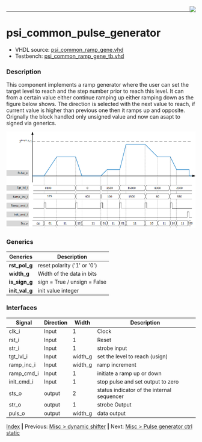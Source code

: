 <img align="right" src="../psi_logo.png">

***
# psi_common_pulse_generator

- VHDL source: [psi_common_ramp_gene.vhd](../../hdl/psi_common_ramp_gene.vhd)
- Testbench:  [psi_common_ramp_gene_tb.vhd](../../testbench/psi_common_ramp_gene_tb/psi_common_ramp_gene_tb.vhd)

### Description
This component implements a ramp generator where the user can set the target level to reach and the step number prior to reach this level. It can from a certain value either continue ramping up either ramping down as the figure below shows. The direction is selected with the next value to reach, if current value is higher than previous one then it ramps up and opposite.
Orignally the block handled only unsigned value and now can asapt to signed via generics.

<p align="center"><img src="ch11_12_fig50.png"></p>

### Generics


Generics        | Description
----------------|-------------------------------------------------
**rst\_pol\_g** | reset polarity ('1' or '0')
**width\_g** 		| Width of the data in bits
**is\_sign\_g** | sign = True / unsign = False
**init\_val\_g**| init value integer


### Interfaces

Signal  |Direction  |Width   |Description
--------|-----------|--------|---------------------------------
clk_i  			|Input      |1          |Clock
rst_i  			|Input      |1          |Reset
str_i  	    |Input      |1  		    |strobe input
tgt_lvl_i   |Input      | width_g   | set the level to reach (usign)
ramp_inc_i 	|Input 			| width_g   | ramp increment
ramp_cmd_i 	|Input 	  	|1 			    | initiate a ramp up or down
init_cmd_i  |Input 		  |1 			    | stop pulse and set output to zero
sts_o  			| output    | 2   	    | status indicator of the internal sequencer   
str_o  			| output    | 1   	    |  strobe Output
puls_o  		| output    | width_g   |  data output

[Index](../psi_common_index.md) **|** Previous: [Misc > dynamic shifter](../ch11_misc/ch11_11_dyn_sft.md) **|** Next: [Misc > Pulse generator ctrl static](../ch11_misc/ch11_13_pulse_generator_ctrl_static.md)
